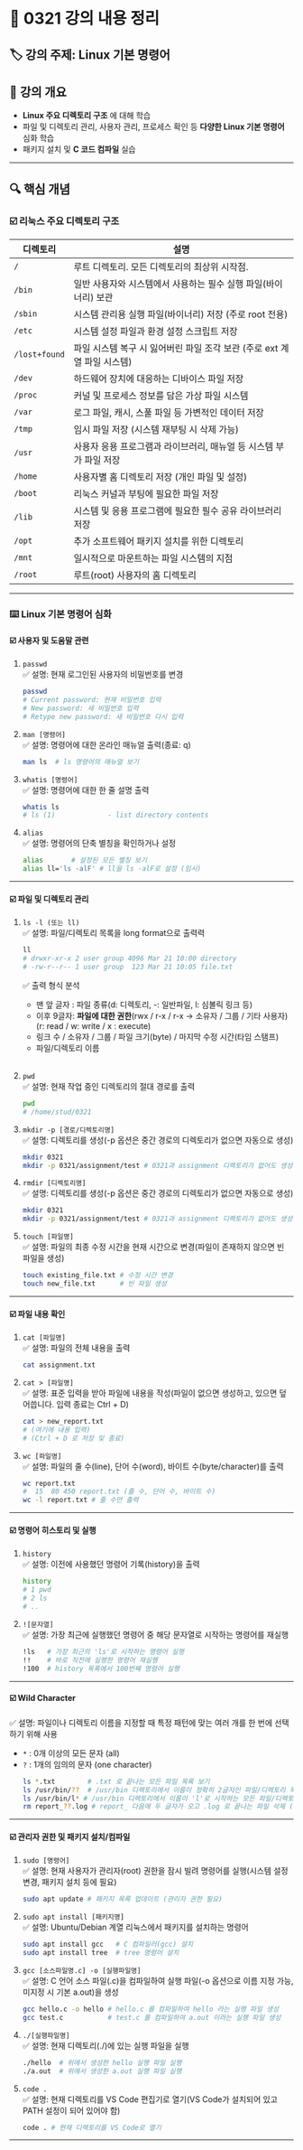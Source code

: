 # 📖 0321 강의 내용 정리

## 🏷️ 강의 주제: Linux 기본 명령어

## 📌 강의 개요
- **Linux 주요 디렉토리 구조** 에 대해 학습
- 파일 및 디렉토리 관리, 사용자 관리, 프로세스 확인 등 **다양한 Linux 기본 명령어** 심화 학습
- 패키지 설치 및 **C 코드 컴파일** 실습

---

## 🔍 핵심 개념

### ☑️ 리눅스 주요 디렉토리 구조

| 디렉토리 | 설명 |
|-|-|
| ```/``` | 루트 디렉토리. 모든 디렉토리의 최상위 시작점. |
| ```/bin``` | 일반 사용자와 시스템에서 사용하는 필수 실행 파일(바이너리) 보관 |
| ```/sbin``` | 시스템 관리용 실행 파일(바이너리) 저장 (주로 root 전용) |
| ```/etc``` | 시스템 설정 파일과 환경 설정 스크립트 저장 |
| ```/lost+found``` | 파일 시스템 복구 시 잃어버린 파일 조각 보관 (주로 ext 계열 파일 시스템) |
| ```/dev``` | 하드웨어 장치에 대응하는 디바이스 파일 저장 |
| ```/proc``` | 커널 및 프로세스 정보를 담은 가상 파일 시스템 |
| ```/var``` | 로그 파일, 캐시, 스풀 파일 등 가변적인 데이터 저장 |
| ```/tmp``` | 임시 파일 저장 (시스템 재부팅 시 삭제 가능) |
| ```/usr``` | 사용자 응용 프로그램과 라이브러리, 매뉴얼 등 시스템 부가 파일 저장 |
| ```/home``` | 사용자별 홈 디렉토리 저장 (개인 파일 및 설정) |
| ```/boot``` | 리눅스 커널과 부팅에 필요한 파일 저장 |
| ```/lib``` | 시스템 및 응용 프로그램에 필요한 필수 공유 라이브러리 저장 |
| ```/opt``` | 추가 소프트웨어 패키지 설치를 위한 디렉토리 |
| ```/mnt``` | 일시적으로 마운트하는 파일 시스템의 지점 |
| ```/root``` | 루트(root) 사용자의 홈 디렉토리 |

---

### ⌨️ Linux 기본 명령어 심화

#### ☑️ 사용자 및 도움말 관련
1. ```passwd```<br>
✅ 설명: 현재 로그인된 사용자의 비밀번호를 변경<br>
    ```bash
    passwd
    # Current password: 현재 비밀번호 입력
    # New password: 새 비밀번호 입력
    # Retype new password: 새 비밀번호 다시 입력
    ```
2. ```man [명령어]```<br>
✅ 설명: 명령어에 대한 온라인 매뉴얼 출력(종료: q)<br>
    
    ```bash
    man ls  # ls 명령어의 매뉴얼 보기
    ```
3. ```whatis [명령어]```<br>
✅ 설명: 명령어에 대한 한 줄 설명 출력
    ```bash
    whatis ls
    # ls (1)             - list directory contents
    ```
4. ```alias```<br>
✅ 설명: 명령어의 단축 별칭을 확인하거나 설정<br>
    ```bash
    alias       # 설정된 모든 별칭 보기
    alias ll='ls -alF' # ll을 ls -alF로 설정 (임시)
    ```
---
#### ☑️ 파일 및 디렉토리 관리
1. ```ls -l (또는 ll)```<br>
✅ 설명: 파일/디렉토리 목록을 long format으로 출력력
    ```bash
    ll
    # drwxr-xr-x 2 user group 4096 Mar 21 10:00 directory
    # -rw-r--r-- 1 user group  123 Mar 21 10:05 file.txt
    ```
    ✅ 출력 형식 분석
    - 맨 앞 글자 : 파일 종류(d: 디렉토리, -: 일반파일, l: 심볼릭 링크 등)
    - 이후 9글자: **파일에 대한 권한**(rwx / r-x / r-x → 소유자 / 그룹 / 기타 사용자)(r: read / w: write / x : execute)
    - 링크 수 / 소유자 / 그룹 / 파일 크기(byte) / 마지막 수정 시간(타임 스탬프)
    - 파일/디렉토리 이름
    
    <br>

2. ```pwd```<br>
✅ 설명: 현재 작업 중인 디렉토리의 절대 경로를 출력
    ```bash
    pwd
    # /home/stud/0321
    ```
3. ```mkdir -p [경로/디렉토리명]```<br>
✅ 설명: 디렉토리를 생성(-p 옵션은 중간 경로의 디렉토리가 없으면 자동으로 생성)
    ```bash
    mkdir 0321
    mkdir -p 0321/assignment/test # 0321과 assignment 디렉토리가 없어도 생성됨
    ```
4. ```rmdir [디렉토리명]```<br>
✅ 설명: 디렉토리를 생성(-p 옵션은 중간 경로의 디렉토리가 없으면 자동으로 생성)
    ```bash
    mkdir 0321
    mkdir -p 0321/assignment/test # 0321과 assignment 디렉토리가 없어도 생성됨
    ```
5. ```touch [파일명]```<br>
✅ 설명: 파일의 최종 수정 시간을 현재 시간으로 변경(파일이 존재하지 않으면 빈 파일을 생성)
    ```bash
    touch existing_file.txt # 수정 시간 변경
    touch new_file.txt      # 빈 파일 생성
    ```
---
#### ☑️ 파일 내용 확인
1. ```cat [파일명]```<br>
✅ 설명: 파일의 전체 내용을 출력
    ```bash
    cat assignment.txt
    ```
2. ```cat > [파일명]```<br>
✅ 설명: 표준 입력을 받아 파일에 내용을 작성(파일이 없으면 생성하고, 있으면 덮어씁니다. 입력 종료는 Ctrl + D)
    ```bash
    cat > new_report.txt
    # (여기에 내용 입력)
    # (Ctrl + D 로 저장 및 종료)
    ```
3. ```wc [파일명]```<br>
✅ 설명: 파일의 줄 수(line), 단어 수(word), 바이트 수(byte/character)를 출력
    ```bash
    wc report.txt
    #  15  80 450 report.txt (줄 수, 단어 수, 바이트 수)
    wc -l report.txt # 줄 수만 출력
    ```
---
#### ☑️ 명령어 히스토리 및 실행
1. ```history```<br>
✅ 설명: 이전에 사용했던 명령어 기록(history)을 출력
    ```bash
    history
    # 1 pwd
    # 2 ls
    # ..
    ```
2. ```![문자열]```<br>
✅ 설명: 가장 최근에 실행했던 명령어 중 해당 문자열로 시작하는 명령어를 재실행
    ```bash
    !ls   # 가장 최근의 'ls'로 시작하는 명령어 실행
    !!    # 바로 직전에 실행한 명령어 재실행
    !100  # history 목록에서 100번째 명령어 실행
    ```
---
#### ☑️ Wild Character
✅ 설명: 파일이나 디렉토리 이름을 지정할 때 특정 패턴에 맞는 여러 개를 한 번에 선택하기 위해 사용
- ```*``` : 0개 이상의 모든 문자 (all)
- ```?``` : 1개의 임의의 문자 (one character)
  ```bash
  ls *.txt        # .txt 로 끝나는 모든 파일 목록 보기
  ls /usr/bin/??  # /usr/bin 디렉토리에서 이름이 정확히 2글자인 파일/디렉토리 목록 보기
  ls /usr/bin/l* # /usr/bin 디렉토리에서 이름이 'l'로 시작하는 모든 파일/디렉토리 목록 보기
  rm report_??.log # report_ 다음에 두 글자가 오고 .log 로 끝나는 파일 삭제 (ex: report_01.log)
  ```
---
#### ☑️ 관리자 권한 및 패키지 설치/컴파일
1. ```sudo [명령어]```<br>
✅ 설명: 현재 사용자가 관리자(root) 권한을 잠시 빌려 명령어를 실행(시스템 설정 변경, 패키지 설치 등에 필요)
    ```bash
    sudo apt update # 패키지 목록 업데이트 (관리자 권한 필요)
    ```
2. ```sudo apt install [패키지명]```<br>
✅ 설명: Ubuntu/Debian 계열 리눅스에서 패키지를 설치하는 명령어
    ```bash
    sudo apt install gcc   # C 컴파일러(gcc) 설치
    sudo apt install tree  # tree 명령어 설치
    ```
3. ```gcc [소스파일명.c] -o [실행파일명]```<br>
✅ 설명: C 언어 소스 파일(.c)을 컴파일하여 실행 파일(-o 옵션으로 이름 지정 가능, 미지정 시 기본 a.out)을 생성
    ```bash
    gcc hello.c -o hello # hello.c 를 컴파일하여 hello 라는 실행 파일 생성
    gcc test.c           # test.c 를 컴파일하여 a.out 이라는 실행 파일 생성
    ```
4. ```./[실행파일명]```<br>
✅ 설명: 현재 디렉토리(./)에 있는 실행 파일을 실행
    ```bash
    ./hello  # 위에서 생성한 hello 실행 파일 실행
    ./a.out  # 위에서 생성한 a.out 실행 파일 실행
    ```
5. ```code .```<br>
✅ 설명: 현재 디렉토리를 VS Code 편집기로 열기(VS Code가 설치되어 있고 PATH 설정이 되어 있어야 함)
    ```bash
    code . # 현재 디렉토리를 VS Code로 열기
    ```
---
